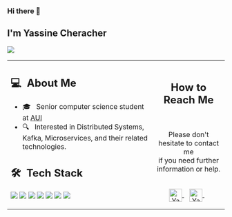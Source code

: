 ### Hi there 👋
## I'm Yassine Cheracher
![](https://komarev.com/ghpvc/?username=Dev-YassineCheracher&color=0069b4)
<table>
  <tr>
    <td>
      <h2> 💻 &nbsp;About Me </h2>
<ul>
  <li>🎓 &nbsp; Senior computer science student at <a href="http://www.aui.ma/en/">AUI</a></li>
  <li>🔍 &nbsp; Interested in Distributed Systems, Kafka, Microservices, and their related technologies. </li>
</ul>


<h2> 🛠 &nbsp;Tech Stack</h2>
<p>
  <img src="https://img.shields.io/badge/-C++-05122A?style=flat&logo=C%2B%2B"/>
  <img src="https://img.shields.io/badge/-Python-05122A?style=flat&logo=python"/>
  <img src="https://img.shields.io/badge/-Java-05122A?style=flat&logo=java"/>
  <img src="https://img.shields.io/badge/-Spring%20Boot-05122A?style=flat&logo=spring-boot"/>
  <img src="https://img.shields.io/badge/-Kafka-05122A?style=flat&logo=apache-kafka"/>
  <img src="https://img.shields.io/badge/-PostgreSQL-05122A?style=flat&logo=postgresql"/>
  <img src="https://img.shields.io/badge/-React%20Native-05122A?style=flat&logo=react"/>
</p>
   <td>
    <div align="center">
      <h2><b>How to Reach Me</b></h2>
      <br>
      <p>Please don't hesitate to contact me 
        <br>if you need further information or help.
      </p>
      <br>
      <a href="mailto:yassinecheracher@gmail.com" >
      <img align="center" alt="Yassine Cheracher | Gmail" width="30em" src="https://img.icons8.com/ios-glyphs/50/000000/gmail.png" />
      </a> &nbsp;&nbsp;
      <a href="https://www.linkedin.com/in/yassinecheracher/" >
      <img align="center" alt="Yassine Cheracher | LinkedIn" width="30em" src="https://img.icons8.com/ios-glyphs/50/000000/linkedin.png" />
      </a> &nbsp;&nbsp;
      <br>
    </div>
   </td>
  </tr>
</table>
